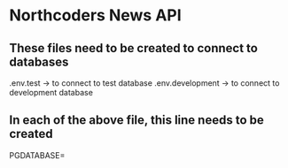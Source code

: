 # Northcoders News API

## These files need to be created to connect to databases

.env.test -> to connect to test database
.env.development -> to connect to development database

## In each of the above file, this line needs to be created

PGDATABASE=<name of database>
